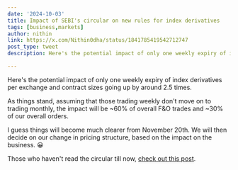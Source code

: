 ```yaml
---
date: '2024-10-03'
title: Impact of SEBI's circular on new rules for index derivatives
tags: [business,markets]
author: nithin
link: https://x.com/Nithin0dha/status/1841785419542712747
post_type: tweet
description: Here's the potential impact of only one weekly expiry of index derivatives...

---
```


Here's the potential impact of only one weekly expiry of index derivatives per exchange and contract sizes going up by around 2.5 times.

As things stand, assuming that those trading weekly don't move on to trading monthly, the impact will be ~60% of overall F&O trades and ~30% of our overall orders.

I guess things will become much clearer from November 20th. We will then decide on our change in pricing structure, based on the impact on the business. 😀

Those who haven't read the circular till now, [check out this post](https://zerodha.com/z-connect/business-updates/sebis-new-rules-for-index-derivatives-heres-whats-changing).
